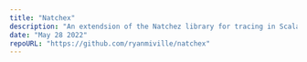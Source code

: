 ```yaml
---
title: "Natchex"
description: "An extendsion of the Natchez library for tracing in Scala."
date: "May 28 2022"
repoURL: "https://github.com/ryanmiville/natchex"
---
```

